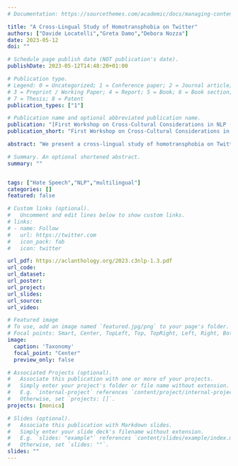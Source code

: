 ```yaml
---
# Documentation: https://sourcethemes.com/academic/docs/managing-content/

title: "A Cross-Lingual Study of Homotransphobia on Twitter"
authors: ["Davide Locatelli","Greta Damo","Debora Nozza"]
date: 2023-05-12
doi: ""

# Schedule page publish date (NOT publication's date).
publishDate: 2023-05-12T14:48:20+01:00

# Publication type.
# Legend: 0 = Uncategorized; 1 = Conference paper; 2 = Journal article;
# 3 = Preprint / Working Paper; 4 = Report; 5 = Book; 6 = Book section;
# 7 = Thesis; 8 = Patent
publication_types: ["1"]

# Publication name and optional abbreviated publication name.
publication: "[First Workshop on Cross-Cultural Considerations in NLP (C3NLP) at EACL 2023](https://sites.google.com/view/c3nlp)"
publication_short: "First Workshop on Cross-Cultural Considerations in NLP (C3NLP) at EACL 2023"

abstract: "We present a cross-lingual study of homotransphobia on Twitter, examining the prevalence and forms of homotransphobic content in tweets related to LGBT issues in seven languages. Our findings reveal that homotransphobia is a global problem that takes on distinct cultural expressions, influenced by factors such as misinformation, cultural prejudices, and religious beliefs. To aid the detection of hate speech, we also devise a taxonomy that classifies public discourse around LGBT issues. By contributing to the growing body of research on online hate speech, our study provides valuable insights for creating effective strategies to combat homotransphobia on social media."

# Summary. An optional shortened abstract.
summary: ""


tags: ["Hate Speech","NLP","multilingual"]
categories: []
featured: false

# Custom links (optional).
#   Uncomment and edit lines below to show custom links.
# links:
# - name: Follow
#   url: https://twitter.com
#   icon_pack: fab
#   icon: twitter

url_pdf: https://aclanthology.org/2023.c3nlp-1.3.pdf
url_code: 
url_dataset:
url_poster:
url_project:
url_slides:
url_source:
url_video:

# Featured image
# To use, add an image named `featured.jpg/png` to your page's folder.
# Focal points: Smart, Center, TopLeft, Top, TopRight, Left, Right, BottomLeft, Bottom, BottomRight.
image:
  caption: 'Taxonomy'
  focal_point: "Center"
  preview_only: false

# Associated Projects (optional).
#   Associate this publication with one or more of your projects.
#   Simply enter your project's folder or file name without extension.
#   E.g. `internal-project` references `content/project/internal-project/index.md`.
#   Otherwise, set `projects: []`.
projects: [monica]

# Slides (optional).
#   Associate this publication with Markdown slides.
#   Simply enter your slide deck's filename without extension.
#   E.g. `slides: "example"` references `content/slides/example/index.md`.
#   Otherwise, set `slides: ""`.
slides: ""
---
```

